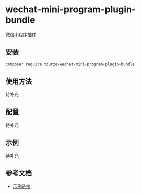 # wechat-mini-program-plugin-bundle

微信小程序插件

## 安装

```bash
composer require tourze/wechat-mini-program-plugin-bundle
```

## 使用方法

待补充

## 配置

待补充

## 示例

待补充

## 参考文档

- [示例链接](https://example.com)
